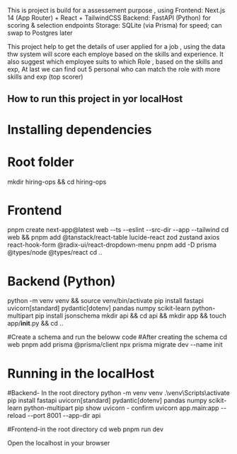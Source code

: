This is project is build for a assessement purpose , using 
Frontend: Next.js 14 (App Router) + React + TailwindCSS
Backend: FastAPI (Python) for scoring & selection endpoints
Storage: SQLite (via Prisma) for speed; can swap to Postgres later

This project help to get the details of user applied for a job , using the data thw system will score each employe based on the skills and experience.
It also suggest which employee suits to which Role , based on the skills and exp, 
At last we can find out 5 personal who can match the role with more skills and exp (top scorer)

## How to run this project in yor localHost
# Installing dependencies
# Root folder
mkdir hiring-ops && cd hiring-ops

# Frontend
pnpm create next-app@latest web --ts --eslint --src-dir --app --tailwind
cd web && pnpm add @tanstack/react-table lucide-react zod zustand axios react-hook-form @radix-ui/react-dropdown-menu
pnpm add -D prisma @types/node @types/react
cd ..

# Backend (Python)
python -m venv venv && source venv/bin/activate
pip install fastapi uvicorn[standard] pydantic[dotenv] pandas numpy scikit-learn python-multipart
pip install jsonschema
mkdir api && cd api && mkdir app && touch app/__init__.py && cd ..

#Create a schema and run the beloww code
#After creating the schema
cd web
pnpm add prisma @prisma/client
npx prisma migrate dev --name init

# Running in the localHost
#Backend- In the root directory 
python -m venv venv
.\venv\Scripts\activate
pip install fastapi uvicorn[standard] pydantic[dotenv] pandas numpy scikit-learn python-multipart
pip show uvicorn  - confirm 
uvicorn app.main:app --reload --port 8001 --app-dir api


#Frontend-in the root directory 
cd web
pnpm run dev

Open the localhost in your browser


